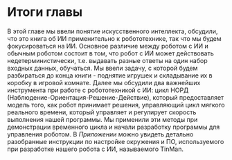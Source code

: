 # Итоги главы

В этой главе мы ввели понятие искусственного интеллекта, обсудили, что это книга об ИИ применительно к робототехнике, так что мы будем фокусироваться на ИИ. Основное различие между роботом с ИИ и обычным роботом состоит в том, что робот с ИИ может действовать недетерминистически, т.е. выдавать разные ответы на один набор входных данных, обучаться. Мы ввели задачу, с которой будем разбираться до конца книги - поднятие игрушек и складывание их в коробку в игровой комнате. Далее мы обсудили два важнейших инструмента при работе с робототехникой с ИИ: цикл НОРД \(Наблюдение-Ориентация-Решение-Действие\), который предоставляет модель того, как робот принимает решения, управляющий цикл мягкого реального времени, который управляет и регулирует скорость выполнения нашей программы. Мы применили эти методы при демонстрации временного цикла и начали разработку программы для управления роботом. В _Приложении_ можно увидеть детально разобранные инструкции по настройке окружения и ПО, используемого при разработке нашего робота с ИИ, называемого TinMan.

